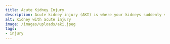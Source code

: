 ```yaml
---
title: Acute Kidney Injury 
description: Acute kidney injury (AKI) is where your kidneys suddenly stop working properly. 
alt: Kidney with acute injury
image: /images/uploads/aki.jpeg
tags:
- injury
---
```

